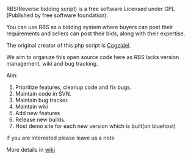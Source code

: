 RBS(Reverse bidding script) is a free software Licensed under GPL (Published by free software foundation).

You can use RBS as a bidding system where buyers can post their requirements and sellers can post their bids, along with their expertise.

The original creator of this php script is [Cogzidel](http://www.cogzidel.com/products/rbs).

We aim to organize this open source code here as RBS lacks version management, wiki and bug tracking.

Aim:

  1. Prioritize features, cleanup code and fix bugs.
  1. Maintain code in SVN.
  1. Maintain bug tracker.
  1. Maintain wiki
  1. Add new features
  1. Release new builds.
  1. Host demo site for each new version which is built(on bluehost)


If you are interested please leave us a note


More details in [wiki](http://code.google.com/p/rbs-ext/w/list)